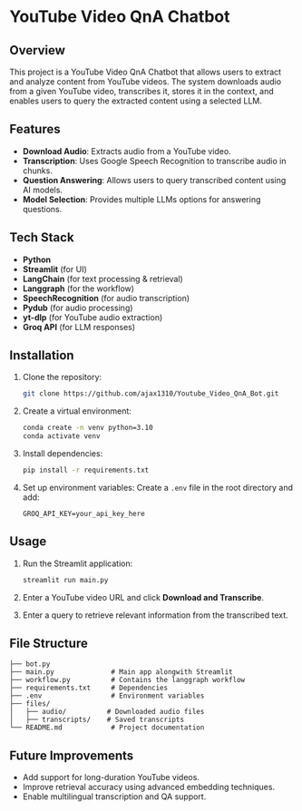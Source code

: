 # YouTube Video QnA Chatbot

## Overview
This project is a YouTube Video QnA Chatbot that allows users to extract and analyze content from YouTube videos. The system downloads audio from a given YouTube video, transcribes it, stores it in the context, and enables users to query the extracted content using a selected LLM.

## Features
- **Download Audio**: Extracts audio from a YouTube video.
- **Transcription**: Uses Google Speech Recognition to transcribe audio in chunks.
- **Question Answering**: Allows users to query transcribed content using AI models.
- **Model Selection**: Provides multiple LLMs options for answering questions.

## Tech Stack
- **Python**
- **Streamlit** (for UI)
- **LangChain** (for text processing & retrieval)
- **Langgraph** (for the workflow)
- **SpeechRecognition** (for audio transcription)
- **Pydub** (for audio processing)
- **yt-dlp** (for YouTube audio extraction)
- **Groq API** (for LLM responses)

## Installation

1. Clone the repository:
    ```bash
    git clone https://github.com/ajax1310/Youtube_Video_QnA_Bot.git

    ```

2. Create a virtual environment:
    ```bash
    conda create -n venv python=3.10
    conda activate venv
    ```

3. Install dependencies:
    ```bash
    pip install -r requirements.txt
    ```

4. Set up environment variables:
    Create a `.env` file in the root directory and add:
    ```plaintext
    GROQ_API_KEY=your_api_key_here
    ```

## Usage

1. Run the Streamlit application:
    ```bash
    streamlit run main.py
    ```

2. Enter a YouTube video URL and click **Download and Transcribe**.
4. Enter a query to retrieve relevant information from the transcribed text.

## File Structure
```
├── bot.py
├── main.py              # Main app alongwith Streamlit
├── workflow.py          # Contains the langgraph workflow
├── requirements.txt     # Dependencies
├── .env                 # Environment variables
├── files/
│   ├── audio/          # Downloaded audio files
│   ├── transcripts/    # Saved transcripts
└── README.md            # Project documentation
```

## Future Improvements
- Add support for long-duration YouTube videos.
- Improve retrieval accuracy using advanced embedding techniques.
- Enable multilingual transcription and QA support.


